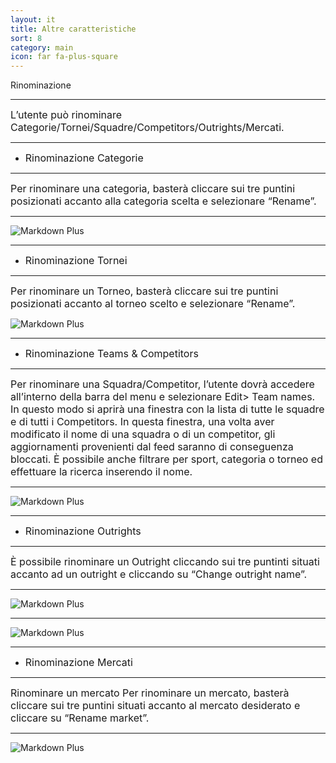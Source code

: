 ```yaml
---
layout: it
title: Altre caratteristiche
sort: 8
category: main
icon: far fa-plus-square
---
```

<p class="message">
   
</p>


Rinominazione

---


<font size="3">L’utente può rinominare Categorie/Tornei/Squadre/Competitors/Outrights/Mercati.</font>

---

- <font size="3">Rinominazione Categorie</font> 

---

<font size="3">Per rinominare una categoria, basterà cliccare sui tre puntini posizionati accanto alla categoria scelta e selezionare “Rename”.</font> 

---

![Markdown Plus]({{site.baseurl}}/public/images/altre-caratteristiche/rename-category.png)

---

- <font size="3">Rinominazione Tornei</font>

---

<font size="3">Per rinominare un Torneo, basterà cliccare sui tre puntini posizionati accanto al torneo scelto e selezionare “Rename”.</font>


 ![Markdown Plus]({{site.baseurl}}/public/images/altre-caratteristiche/rename-tournament.png)

 ---
- <font size="3">Rinominazione Teams & Competitors</font>

---

<font size="3">Per rinominare una Squadra/Competitor, l’utente dovrà accedere all’interno della barra del menu e selezionare Edit> Team names. In questo modo si aprirà una finestra con la lista di tutte le squadre e di tutti i Competitors. In questa finestra, una volta aver modificato il nome di una squadra o di un competitor, gli aggiornamenti provenienti dal feed saranno di conseguenza bloccati. È possibile anche filtrare per sport, categoria o torneo ed effettuare la ricerca inserendo il nome.</font>

---

![Markdown Plus]({{site.baseurl}}/public/images/altre-caratteristiche/edit-name.png)

---

- <font size="3">Rinominazione Outrights</font>

---

<font size="3">È possibile rinominare un Outright cliccando sui tre puntinti situati accanto ad un outright e cliccando su “Change outright name”.</font>

---

![Markdown Plus]({{site.baseurl}}/public/images/altre-caratteristiche/change-outright-name2.png)

---

![Markdown Plus]({{site.baseurl}}/public/images/altre-caratteristiche/rename-outrght-tre.png)

---

- <font size="3">Rinominazione Mercati</font>

---

<font size="3">Rinominare un mercato Per rinominare un mercato, basterà cliccare sui tre puntini situati accanto al mercato desiderato e cliccare su “Rename market”.</font>

---

![Markdown Plus]({{site.baseurl}}/public/images/altre-caratteristiche/rename-market-quattro.png)